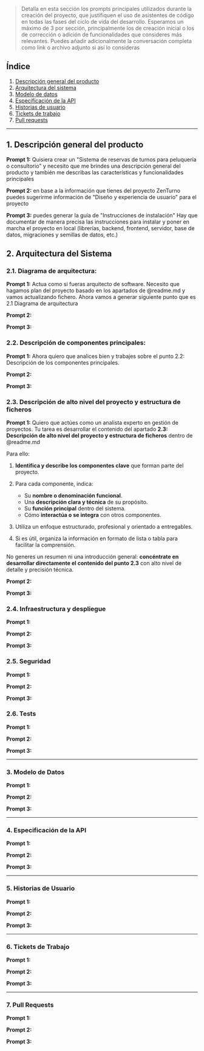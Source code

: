 > Detalla en esta sección los prompts principales utilizados durante la creación del proyecto, que justifiquen el uso de asistentes de código en todas las fases del ciclo de vida del desarrollo. Esperamos un máximo de 3 por sección, principalmente los de creación inicial o  los de corrección o adición de funcionalidades que consideres más relevantes.
Puedes añadir adicionalmente la conversación completa como link o archivo adjunto si así lo consideras


## Índice

1. [Descripción general del producto](#1-descripción-general-del-producto)
2. [Arquitectura del sistema](#2-arquitectura-del-sistema)
3. [Modelo de datos](#3-modelo-de-datos)
4. [Especificación de la API](#4-especificación-de-la-api)
5. [Historias de usuario](#5-historias-de-usuario)
6. [Tickets de trabajo](#6-tickets-de-trabajo)
7. [Pull requests](#7-pull-requests)

---

## 1. Descripción general del producto

**Prompt 1:**
Quisiera crear un "Sistema de reservas de turnos para peluquería o consultorio" y necesito que me brindes una descripción general del producto y también me describas las características y funcionalidades principales

**Prompt 2:**
en base a la información que tienes del proyecto ZenTurno puedes sugerirme información de "Diseño y experiencia de usuario" para el proyecto

**Prompt 3:**
puedes generar la guía de "Instrucciones de instalación"
Hay que documentar de manera precisa las instrucciones para instalar y poner en marcha el proyecto en local (librerías, backend, frontend, servidor, base de datos, migraciones y semillas de datos, etc.)

## 2. Arquitectura del Sistema

### **2.1. Diagrama de arquitectura:**

**Prompt 1:**
Actua como si fueras arquitecto de software. Necesito que hagamos plan del proyecto basado en los apartados de @readme.md y vamos actualizando fichero. Ahora vamos a generar siguiente punto que es 2.1 Diagrama de arquitectura

**Prompt 2:**

**Prompt 3:**

### **2.2. Descripción de componentes principales:**

**Prompt 1:**
Ahora quiero que analices bien y trabajes sobre el punto 2.2: Descripción de los componentes principales.

**Prompt 2:**

**Prompt 3:**

### **2.3. Descripción de alto nivel del proyecto y estructura de ficheros**

**Prompt 1:**
Quiero que actúes como un analista experto en gestión de proyectos. Tu tarea es desarrollar el contenido del apartado **2.3: Descripción de alto nivel del proyecto y estructura de ficheros** dentro de @readme.md 

Para ello:

1. **Identifica y describe los componentes clave** que forman parte del proyecto.
2. Para cada componente, indica:

   * Su **nombre o denominación funcional**.
   * Una **descripción clara y técnica** de su propósito.
   * Su **función principal** dentro del sistema.
   * Cómo **interactúa o se integra** con otros componentes.
3. Utiliza un enfoque estructurado, profesional y orientado a entregables.
4. Si es útil, organiza la información en formato de lista o tabla para facilitar la comprensión.

No generes un resumen ni una introducción general: **concéntrate en desarrollar directamente el contenido del punto 2.3** con alto nivel de detalle y precisión técnica.

**Prompt 2:**

**Prompt 3:**

### **2.4. Infraestructura y despliegue**

**Prompt 1:**

**Prompt 2:**

**Prompt 3:**

### **2.5. Seguridad**

**Prompt 1:**

**Prompt 2:**

**Prompt 3:**

### **2.6. Tests**

**Prompt 1:**

**Prompt 2:**

**Prompt 3:**

---

### 3. Modelo de Datos

**Prompt 1:**

**Prompt 2:**

**Prompt 3:**

---

### 4. Especificación de la API

**Prompt 1:**

**Prompt 2:**

**Prompt 3:**

---

### 5. Historias de Usuario

**Prompt 1:**

**Prompt 2:**

**Prompt 3:**

---

### 6. Tickets de Trabajo

**Prompt 1:**

**Prompt 2:**

**Prompt 3:**

---

### 7. Pull Requests

**Prompt 1:**

**Prompt 2:**

**Prompt 3:**
